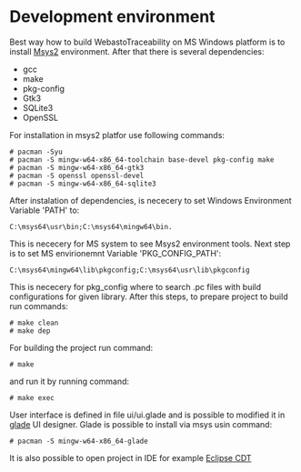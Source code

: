 # Development environment
Best way how to build WebastoTraceability on MS Windows platform is to install [Msys2](https://www.msys2.org/) environment. 
After that there is several dependencies:
* gcc
* make
* pkg-config
* Gtk3
* SQLite3
* OpenSSL

For installation in msys2 platfor use following commands:
```
# pacman -Syu
# pacman -S mingw-w64-x86_64-toolchain base-devel pkg-config make
# pacman -S mingw-w64-x86_64-gtk3
# pacman -S openssl openssl-devel
# pacman -S mingw-w64-x86_64-sqlite3
```

After instalation of dependencies, is nececery to set Windows Environment Variable 'PATH' to:
```
C:\msys64\usr\bin;C:\msys64\mingw64\bin.
```

This is nececery for MS system to see Msys2 environment tools. Next step is to set MS envirionemnt Variable 'PKG_CONFIG_PATH':
```
C:\msys64\mingw64\lib\pkgconfig;C:\msys64\usr\lib\pkgconfig
```

This is nececery for pkg_config where to search .pc files with build configurations for given library.
After this steps, to prepare project to build run commands:

```
# make clean
# make dep
```

For building the project run command:

```
# make
```

and run it by running command:

```
# make exec
```

User interface is defined in file ui/ui.glade and is possible to modified it in [glade](https://github.com/GNOME/glade) UI designer. Glade is possible to install via msys usin command:
```
# pacman -S mingw-w64-x86_64-glade
```

It is also possible to open project in IDE for example [Eclipse CDT](https://projects.eclipse.org/projects/tools.cdt)

